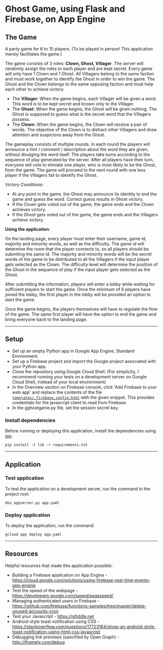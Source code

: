 # Ghost Game, using Flask and Firebase, on App Engine

## The Game
A party game for 6 to 10 players. (To be played in person! This application merely facilitates the game.)

The game consists of 3 roles: **Clown, Ghost, Villager**. The server will randomly assign the roles to each player and are kept secret. Every game will only have 1 Clown and 1 Ghost. All Villagers belong to the same faction and must work together to identify the Ghost in order to win the game. The Ghost and the Clown belongs to the same opposing faction and must help each other to achieve victory.

* The **Villager**: When the game begins, each Villager will be given a word. This word is to be kept secret and known only to the Villager.
* The **Ghost**: When the game begins, the Ghost will be given nothing. The Ghost is supposed to guess what is the secret word that the Villagers possess.
* The **Clown**: When the game begins, the Clown will receive a pair of words. The objective of the Clown is to distract other Villagers and draw attention and suspicions away from the Ghost.

The gameplay consists of multiple rounds. In each round the players will announce a hint / comment / description about the word they are given, without divulging the word itself. The players take turns according to the sequence of play generated by the server. After all players have their turn, everyone will vote to elimiate one player, who is most likely to be the Ghost, from the game. The game will proceed to the next round with one less player if the Villagers fail to identify the Ghost.

_Victory Conditions_:
* At any point in the game, the Ghost may announce its identity to end the game and guess the word. Correct guess results in Ghost victory.
* If the Clown gets voted out of the game, the game ends and the Clown achieves victory.
* If the Ghost gets voted out of the game, the game ends and the Villagers achieve victory.

**Using the application**:

On the landing page, every player must enter their username, game id, majority and minority words, as well as the difficulty.
The game id will determine the room that the player connects to, so all players should be submiting the same id. The majority and minority words will be the secret words of the game to be distributed to all the Villagers if the input player gets selected as the Clown. The difficulty level will determine the position of the Ghost in the sequence of play if the input player gets selected as the Ghost.

After submitting the information, players will enter a lobby while waiting for sufficient players to start the game. Once the minimum of 6 players have joined the lobby, the first player in the lobby will be provided an option to start the game.

Once the game begins, the players themselves will have to regulate the flow of the game. The same first player will have the option to end the game and bring everyone back to the landing page.

___

## Setup

* Set up an empty Python app in Google App Engine, Standard Environment.
* Set up a Firebase project and import the Google project associated with your Python app.
* Clone the repository using Google Cloud Shell. (For simplicity, I recommend running your tests on a development server on Google Cloud Shell, instead of your local environment)
* In the Overview section on Firebase console, click 'Add Firebase to your web app' and replace the
  contents of the file
  [`templates/_firebase_config.html`](templates/_firebase_config.html) with the
  given snippet. This provides credentials for the javascript client to read from Firebase.
* In the gghostgame.py file, set the session secret key.

### Install dependencies

Before running or deploying this application, install the dependencies using
[pip](http://pip.readthedocs.io/en/stable/):

    pip install -t lib -r requirements.txt

___

## Application

### Test application
To test the application on a development server, run the command in the project root:

    dev_appserver.py app.yaml

### Deploy application
To deploy the application, run the command:

    gcloud app deploy app.yaml

___

## Resources

Helpful resources that made this application possible:

* Building a Firebase application on App Engine - https://cloud.google.com/solutions/using-firebase-real-time-events-app-engine
* Test the speed of the webpage - https://developers.google.com/speed/pagespeed/
* Managing authenticated users in Firebase - https://github.com/firebase/functions-samples/tree/master/delete-unused-accounts-cron
* Test your Javascript - https://jsfiddle.net
* Android-style toast notification using CSS - https://stackoverflow.com/questions/17723164/show-an-android-style-toast-notification-using-html-css-javascript
* Debugging link previews (specified by Open Graph) - http://iframely.com/debug